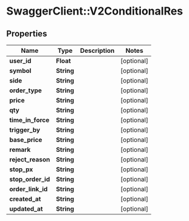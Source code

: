# SwaggerClient::V2ConditionalRes

## Properties
Name | Type | Description | Notes
------------ | ------------- | ------------- | -------------
**user_id** | **Float** |  | [optional] 
**symbol** | **String** |  | [optional] 
**side** | **String** |  | [optional] 
**order_type** | **String** |  | [optional] 
**price** | **String** |  | [optional] 
**qty** | **String** |  | [optional] 
**time_in_force** | **String** |  | [optional] 
**trigger_by** | **String** |  | [optional] 
**base_price** | **String** |  | [optional] 
**remark** | **String** |  | [optional] 
**reject_reason** | **String** |  | [optional] 
**stop_px** | **String** |  | [optional] 
**stop_order_id** | **String** |  | [optional] 
**order_link_id** | **String** |  | [optional] 
**created_at** | **String** |  | [optional] 
**updated_at** | **String** |  | [optional] 



